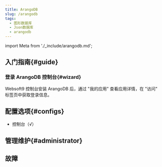 ```yaml
---
title: ArangoDB
slug: /arangodb
tags:
  - 图形数据库
  - Json数据库
  - arangodb
---
```


import Meta from './_include/arangodb.md';

<Meta name="meta" />

## 入门指南{#guide}

### 登录 ArangoDB 控制台{#wizard}

Websoft9 控制台安装 ArangoDB 后，通过 "我的应用" 查看应用详情，在 "访问" 标签页中获取登录信息。  

## 配置选项{#configs}

- 控制台（√）

## 管理维护{#administrator}


## 故障
